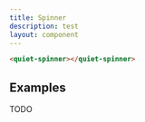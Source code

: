 ```yaml
---
title: Spinner
description: test
layout: component
---
```


```html {.example}
<quiet-spinner></quiet-spinner>
```

## Examples

TODO
